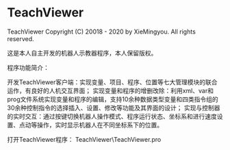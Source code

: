 # TeachViewer
TeachViewer
Copyright (C) 20018 - 2020 by XieMingyou. All rights reserved.

这是本人自主开发的机器人示教器程序，本人保留版权。

程序功能简介：

开发TeachViewer客户端：实现变量、项目、程序、位置等七大管理模块的联合运作，有良好的人机交互界面；
实现变量和程序的增删改除：利用xml、var和prog文件系统实现变量和程序的编辑，支持10余种数据类型变量和四类指令组的30余种控制指令的选择插入、设置、修改等功能及其界面的设计；
实现与控制器的实时交互：通过按键切换机器人操作模式、程序运行状态、坐标系和进行速度设置、点动等操作，实时显示机器人在不同坐标系下的位置。

打开TeachViewer程序：
TeachViewer\TeachViewer.pro
